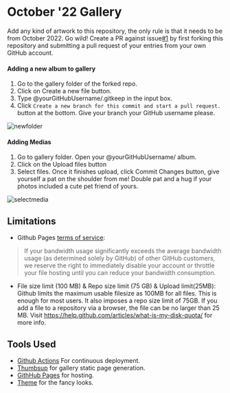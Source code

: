 # October '22 Gallery
Add any kind of artwork to this repository, the only rule is that it needs to be from October 2022. Go wild! Create a PR against issue[#1](https://github.com/ekinhbayar/hacktoberfest-gallery/issues/1) by first forking this repository and submitting a pull request of your entries from your own GitHub account.

#### Adding a new album to gallery
1. Go to the gallery folder of the forked repo.
2. Click on Create a new file button.
3. Type @yourGitHubUsername/.gitkeep in the input box.
4. Click `Create a new branch for this commit and start a pull request.` button at the bottom. Give your branch your GitHub username please.

![newfolder](https://media.giphy.com/media/455paOHOAWr4KWNOtg/giphy.gif)

#### Adding Medias
1. Go to gallery folder. Open your @yourGitHubUsername/ album.
2. Click on the Upload files button
3. Select files. Once it finishes upload, click Commit Changes button, give yourself a pat on the shoulder from me! Double pat and a hug if your photos included a cute pet friend of yours.

![selectmedia](https://media.giphy.com/media/2uIfenjYx5anbQOEAo/giphy.gif)

## Limitations
* Github Pages [terms of service](https://help.github.com/articles/github-terms-of-service/):
> If your bandwidth usage significantly exceeds the average bandwidth usage (as determined solely by GitHub) of other GitHub customers, we reserve the right to immediately disable your account or throttle your file hosting until you can reduce your bandwidth consumption.

* File size limit (100 MB) & Repo size limit (75 GB) & Upload limit(25MB): Github limits the maximum usable filesize as 100MB for all files. This is enough for most users. It also imposes a repo size limit of 75GB. If you add a file to a repository via a browser, the file can be no larger than 25 MB. Visit https://help.github.com/articles/what-is-my-disk-quota/ for more info.

## Tools Used
* [Github Actions](https://github.com/features/actions) For continuous deployment.
* [Thumbsup](https://thumbsup.github.io/) for gallery static page generation.
* [GithHub Pages](https://pages.github.com/) for hosting.
* [Theme](https://github.com/gautamkrishnar/github-pages-gallery) for the fancy looks.
